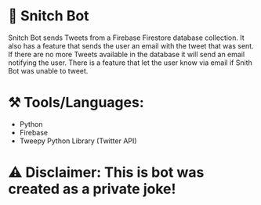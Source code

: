 # 🤖 Snitch Bot

Snitch Bot sends Tweets from a Firebase Firestore database collection. 
It also has a feature that sends the user an email with the tweet that was sent. 
If there are no more Tweets available in the database it will send an email notifying the user. 
There is a feature that let the user know via email if Snith Bot was unable to tweet.
#

# ⚒ Tools/Languages:
  * Python
  * Firebase
  * Tweepy Python Library (Twitter API)

#
# ⚠️ Disclaimer: This is bot was created as a private joke!
